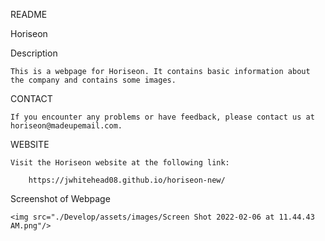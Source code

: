 README

Horiseon 

Description 
    
    This is a webpage for Horiseon. It contains basic information about the company and contains some images. 

CONTACT

    If you encounter any problems or have feedback, please contact us at horiseon@madeupemail.com. 

WEBSITE

    Visit the Horiseon website at the following link:

        https://jwhitehead08.github.io/horiseon-new/

Screenshot of Webpage

    <img src="./Develop/assets/images/Screen Shot 2022-02-06 at 11.44.43 AM.png"/>

